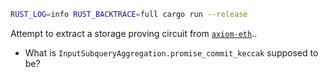 ```sh
RUST_LOG=info RUST_BACKTRACE=full cargo run --release
```

Attempt to extract a storage proving circuit from [`axiom-eth`](https://github.com/axiom-crypto/axiom-eth)..

- What is `InputSubqueryAggregation.promise_commit_keccak` supposed to be?